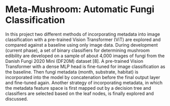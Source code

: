 # Meta-Mushroom: Automatic Fungi Classification

In this project two different methods of incorporating metadata into image classification with a pre-trained Vision Transformer (ViT) are explored and compared against a baseline using only image data. During development (current phase), a set of binary classifiers for determining mushroom edibility are developed on a sample of about 4,000 images of fungi from the Danish Fungi 2020 Mini (DF20M) dataset [8]. A pre-trained Vision Transformer with a dense MLP head is fine-tuned for image classification as the baseline. Then fungi metadata (month, substrate, habitat) is incorporated into the model by concatenation before the final output layer and fine-tuned again. Another strategy of incorporating metadata, in which the metadata feature space is first mapped out by a decision tree and classifiers are selected based on the leaf nodes, is finally explored and discussed. 

